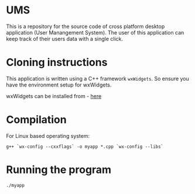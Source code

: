 # UMS
This is a repository for the source code of cross platform desktop application (User Manangement System). The user of this application can keep track of their users data with a single click.

# Cloning instructions
This application is written using a C++ framework `wxWidgets`. So ensure you have the environment setup for wxWidgets.

wxWidgets can be installed from - [here](https://docs.wxwidgets.org/trunk/overview_install.html)

# Compilation

For Linux based operating system:

 ```
 g++ `wx-config --cxxflags` -o myapp *.cpp `wx-config --libs`
 
 ```
# Running the program

`./myapp`


